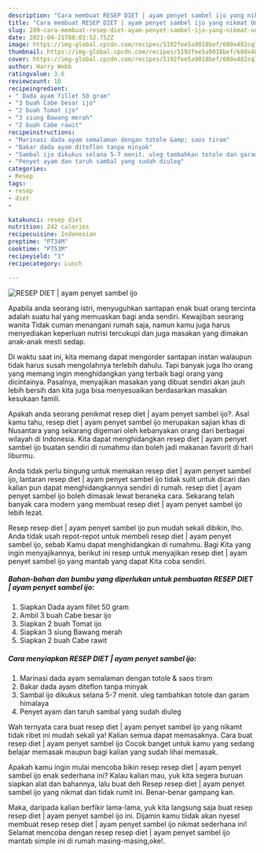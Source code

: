 ```yaml
---
description: "Cara membuat RESEP DIET | ayam penyet sambel ijo yang nikmat Untuk Jualan"
title: "Cara membuat RESEP DIET | ayam penyet sambel ijo yang nikmat Untuk Jualan"
slug: 289-cara-membuat-resep-diet-ayam-penyet-sambel-ijo-yang-nikmat-untuk-jualan
date: 2021-04-21T08:03:52.752Z
image: https://img-global.cpcdn.com/recipes/5192fee5a9018bef/680x482cq70/resep-diet-ayam-penyet-sambel-ijo-foto-resep-utama.jpg
thumbnail: https://img-global.cpcdn.com/recipes/5192fee5a9018bef/680x482cq70/resep-diet-ayam-penyet-sambel-ijo-foto-resep-utama.jpg
cover: https://img-global.cpcdn.com/recipes/5192fee5a9018bef/680x482cq70/resep-diet-ayam-penyet-sambel-ijo-foto-resep-utama.jpg
author: Harry Webb
ratingvalue: 3.6
reviewcount: 10
recipeingredient:
- " Dada ayam fillet 50 gram"
- "3 buah Cabe besar ijo"
- "2 buah Tomat ijo"
- "3 siung Bawang merah"
- "2 buah Cabe rawit"
recipeinstructions:
- "Marinasi dada ayam semalaman dengan totole &amp; saos tiram"
- "Bakar dada ayam diteflon tanpa minyak"
- "Sambal ijo dikukus selana 5-7 menit. uleg tambahkan totole dan garam himalaya"
- "Penyet ayam dan taruh sambal yang sudah diuleg"
categories:
- Resep
tags:
- resep
- diet
- 

katakunci: resep diet  
nutrition: 242 calories
recipecuisine: Indonesian
preptime: "PT34M"
cooktime: "PT53M"
recipeyield: "1"
recipecategory: Lunch

---
```



![RESEP DIET | ayam penyet sambel ijo](https://img-global.cpcdn.com/recipes/5192fee5a9018bef/680x482cq70/resep-diet-ayam-penyet-sambel-ijo-foto-resep-utama.jpg)

Apabila anda seorang istri, menyuguhkan santapan enak buat orang tercinta adalah suatu hal yang memuaskan bagi anda sendiri. Kewajiban seorang  wanita Tidak cuman menangani rumah saja, namun kamu juga harus menyediakan keperluan nutrisi tercukupi dan juga masakan yang dimakan anak-anak mesti sedap.

Di waktu  saat ini, kita memang dapat mengorder santapan instan walaupun tidak harus susah mengolahnya terlebih dahulu. Tapi banyak juga lho orang yang memang ingin menghidangkan yang terbaik bagi orang yang dicintainya. Pasalnya, menyajikan masakan yang dibuat sendiri akan jauh lebih bersih dan kita juga bisa menyesuaikan berdasarkan masakan kesukaan famili. 



Apakah anda seorang penikmat resep diet | ayam penyet sambel ijo?. Asal kamu tahu, resep diet | ayam penyet sambel ijo merupakan sajian khas di Nusantara yang sekarang digemari oleh kebanyakan orang dari berbagai wilayah di Indonesia. Kita dapat menghidangkan resep diet | ayam penyet sambel ijo buatan sendiri di rumahmu dan boleh jadi makanan favorit di hari liburmu.

Anda tidak perlu bingung untuk memakan resep diet | ayam penyet sambel ijo, lantaran resep diet | ayam penyet sambel ijo tidak sulit untuk dicari dan kalian pun dapat menghidangkannya sendiri di rumah. resep diet | ayam penyet sambel ijo boleh dimasak lewat beraneka cara. Sekarang telah banyak cara modern yang membuat resep diet | ayam penyet sambel ijo lebih lezat.

Resep resep diet | ayam penyet sambel ijo pun mudah sekali dibikin, lho. Anda tidak usah repot-repot untuk membeli resep diet | ayam penyet sambel ijo, sebab Kamu dapat menghidangkan di rumahmu. Bagi Kita yang ingin menyajikannya, berikut ini resep untuk menyajikan resep diet | ayam penyet sambel ijo yang mantab yang dapat Kita coba sendiri.

<!--inarticleads1-->

##### Bahan-bahan dan bumbu yang diperlukan untuk pembuatan RESEP DIET | ayam penyet sambel ijo:

1. Siapkan  Dada ayam fillet 50 gram
1. Ambil 3 buah Cabe besar ijo
1. Siapkan 2 buah Tomat ijo
1. Siapkan 3 siung Bawang merah
1. Siapkan 2 buah Cabe rawit




<!--inarticleads2-->

##### Cara menyiapkan RESEP DIET | ayam penyet sambel ijo:

1. Marinasi dada ayam semalaman dengan totole &amp; saos tiram
1. Bakar dada ayam diteflon tanpa minyak
1. Sambal ijo dikukus selana 5-7 menit. uleg tambahkan totole dan garam himalaya
1. Penyet ayam dan taruh sambal yang sudah diuleg




Wah ternyata cara buat resep diet | ayam penyet sambel ijo yang nikamt tidak ribet ini mudah sekali ya! Kalian semua dapat memasaknya. Cara buat resep diet | ayam penyet sambel ijo Cocok banget untuk kamu yang sedang belajar memasak maupun bagi kalian yang sudah lihai memasak.

Apakah kamu ingin mulai mencoba bikin resep resep diet | ayam penyet sambel ijo enak sederhana ini? Kalau kalian mau, yuk kita segera buruan siapkan alat dan bahannya, lalu buat deh Resep resep diet | ayam penyet sambel ijo yang nikmat dan tidak rumit ini. Benar-benar gampang kan. 

Maka, daripada kalian berfikir lama-lama, yuk kita langsung saja buat resep resep diet | ayam penyet sambel ijo ini. Dijamin kamu tiidak akan nyesel membuat resep resep diet | ayam penyet sambel ijo nikmat sederhana ini! Selamat mencoba dengan resep resep diet | ayam penyet sambel ijo mantab simple ini di rumah masing-masing,oke!.

